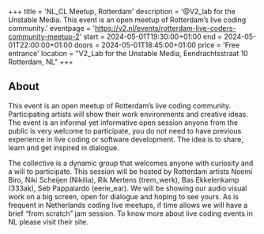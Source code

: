 +++
title = 'NL_CL Meetup, Rotterdam'
description = '@V2_lab for the Unstable Media. This event is an open meetup of Rotterdam’s live coding community.'
eventpage = 'https://v2.nl/events/rotterdam-live-coders-community-meetup-2'
start = 2024-05-01T19:30:00+01:00
end = 2024-05-01T22:00:00+01:00
doors = 2024-05-01T18:45:00+01:00
price = 'Free entrance'
location = "V2_Lab for the Unstable Media, Eendrachtsstraat 10 Rotterdam, NL"
+++


<!--more-->

## About
This event is an open meetup of Rotterdam’s live coding community. Participating artists will show their work environments and creative ideas. The event is an informal yet informative open session anyone from the public is very welcome to participate, you do not need to have previous experience in live coding or software development. The idea is to share, learn and get inspired in dialogue.

The collective is a dynamic group that welcomes anyone with curiosity and a will to participate. This session will be hosted by Rotterdam artists Noemi Biro, Niki Scheijen (Nikilia), Rik Mertens (trem_werk), Bas Ekkelenkamp (333ak), Seb Pappalardo (eerie_ear). We will be showing our audio visual work on a big screen, open for dialogue and hoping to see yours. As is frequent in Netherlands coding live meetups, if time allows we will have a brief “from scratch” jam session. To know more about live coding events in NL please visit their site.